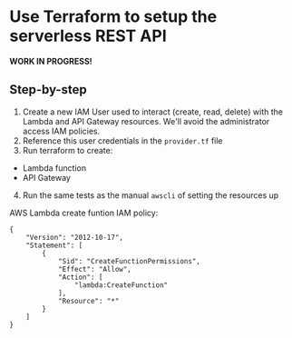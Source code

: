 # Use Terraform to setup the serverless REST API

**WORK IN PROGRESS!**

## Step-by-step

1. Create a new IAM User used to interact (create, read, delete) with the Lambda and API Gateway resources. We'll avoid the administrator access IAM policies.
2. Reference this user credentials in the `provider.tf` file
3. Run terraform to create:
* Lambda function
* API Gateway
4. Run the same tests as the manual `awscli` of setting the resources up

AWS Lambda create funtion IAM policy:
```
{
    "Version": "2012-10-17",
    "Statement": [
        {
            "Sid": "CreateFunctionPermissions",
            "Effect": "Allow",
            "Action": [
                "lambda:CreateFunction"
            ],
            "Resource": "*"
        }
    ]
}
```